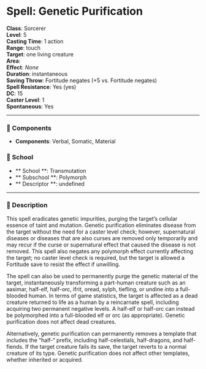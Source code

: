
# Spell: Genetic Purification
**Class**: Sorcerer  
**Level**: 5  
**Casting Time**: 1 action  
**Range**: touch  
**Target**: one living creature  
**Area**:   
**Effect**: _None_  
**Duration**: instantaneous  
**Saving Throw**: Fortitude negates (+5 vs. Fortitude negates)  
**Spell Resistance**: Yes (yes)  
**DC**: 15  
**Caster Level**: 1  
**Spontaneous**: Yes

---

### 🔮 Components
- **Components**: Verbal, Somatic, Material

### 🏫 School
- ** School **: Transmutation
- ** Subschool **: Polymorph
- ** Descriptor **: undefined
---

### 📜 Description
This spell eradicates genetic impurities, purging the target’s cellular essence of taint and mutation. Genetic purification eliminates disease from the target without the need for a caster level check; however, supernatural diseases or diseases that are also curses are removed only temporarily and may recur if the curse or supernatural effect that caused the disease is not removed. This spell also negates any polymorph effect currently affecting the target; no caster level check is required, but the target is allowed a Fortitude save to resist the effect if unwilling.

The spell can also be used to permanently purge the genetic material of the target, instantaneously transforming a part-human creature such as an aasimar, half-elf, half-orc, ifrit, oread, sylph, tiefling, or undine into a full-blooded human. In terms of game statistics, the target is affected as a dead creature returned to life as a human by a reincarnate spell, including acquiring two permanent negative levels. A half-elf or half-orc can instead be polymorphed into a full-blooded elf or orc (as appropriate). Genetic purification does not affect dead creatures.

Alternatively, genetic purification can permanently removes a template that includes the “half-“ prefix, including half-celestials, half-dragons, and half-fiends. If the target creature fails its save, the target reverts to a normal creature of its type. Genetic purification does not affect other templates, whether inherited or acquired.
